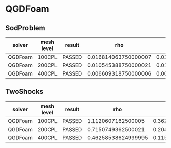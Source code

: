 QGDFoam
=======

SodProblem
---------------------

|solver|mesh level|result|rho|U |p |e |
|------|----------|------|---|--|--|--|
|QGDFoam|100CPL|PASSED|0.016814063750000007|0.031592917669900036|0.014765376250000089|0.06076986624999994|
|QGDFoam|200CPL|PASSED|0.010545388750000021|0.01754462161447981|0.008637398749999994|0.03972988374999998|
|QGDFoam|400CPL|PASSED|0.006609318750000006|0.009649357656385405|0.005009571249999986|0.025947811249999973|

TwoShocks
---------------------

|solver|mesh level|result|rho|U |p |e |
|------|----------|------|---|--|--|--|
|QGDFoam|100CPL|PASSED|1.1120607162500005|0.36236595875000055|36.36619181374995|8.506686092499997|
|QGDFoam|200CPL|PASSED|0.7150749362500021|0.2043010912500001|20.46007333875|5.739879272499987|
|QGDFoam|400CPL|PASSED|0.46258538624999995|0.11526645374999994|11.453403103749988|3.8739155875000044|
